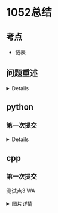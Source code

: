 # 1052总结
## 考点
+ 链表


## 问题重述
<details>
    <summary>Details</summary>


![](https://raw.githubusercontent.com/ednow/cloudimg/main/githubio/20210708215313.png)
</details>



## python
### 第一次提交
<details>
    <summary>Details</summary>


![](https://raw.githubusercontent.com/ednow/cloudimg/main/githubio/20210708220924.png)

</details>

## cpp
### 第一次提交
测试点3 WA

<details><summary>图片详情</summary><img src="https://raw.githubusercontent.com/ednow/cloudimg/main/githubio/20210712235200.png" alt="找不到图片(Image not found)" onerror="this.onerror=null;this.src='https://gitee.com/ednow/cloudimg/raw/main/githubio/20210712235200.png';" /></details>